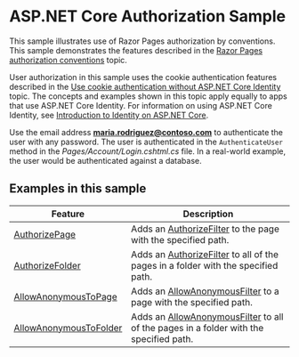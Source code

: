 # ASP.NET Core Authorization Sample

This sample illustrates use of Razor Pages authorization by conventions. This sample demonstrates the features described in the [Razor Pages authorization conventions](../../../../razor-pages-authorization.md) topic.

User authorization in this sample uses the cookie authentication features described in the [Use cookie authentication without ASP.NET Core Identity](../../../../../authentication/cookie.md) topic. The concepts and examples shown in this topic apply equally to apps that use ASP.NET Core Identity. For information on using ASP.NET Core Identity, see [Introduction to Identity on ASP.NET Core](../../../../../authentication/identity.md).

Use the email address **maria.rodriguez@contoso.com** to authenticate the user with any password. The user is authenticated in the `AuthenticateUser` method in the *Pages/Account/Login.cshtml.cs* file. In a real-world example, the user would be authenticated against a database.

## Examples in this sample

| Feature | Description |
| --- | --- |
| [AuthorizePage](/dotnet/api/microsoft.extensions.dependencyinjection.pageconventioncollectionextensions.authorizepage) | Adds an [AuthorizeFilter](/dotnet/api/microsoft.aspnetcore.mvc.authorization.authorizefilter) to the page with the specified path. |
| [AuthorizeFolder](/dotnet/api/microsoft.extensions.dependencyinjection.pageconventioncollectionextensions.authorizefolder) | Adds an [AuthorizeFilter](/dotnet/api/microsoft.aspnetcore.mvc.authorization.authorizefilter) to all of the pages in a folder with the specified path. |
| [AllowAnonymousToPage](/dotnet/api/microsoft.extensions.dependencyinjection.pageconventioncollectionextensions.allowanonymoustopage) | Adds an [AllowAnonymousFilter](/dotnet/api/microsoft.aspnetcore.mvc.authorization.allowanonymousfilter) to a page with the specified path. |
| [AllowAnonymousToFolder](/dotnet/api/microsoft.extensions.dependencyinjection.pageconventioncollectionextensions.allowanonymoustofolder) | Adds an [AllowAnonymousFilter](/dotnet/api/microsoft.aspnetcore.mvc.authorization.allowanonymousfilter) to all of the pages in a folder with the specified path. |